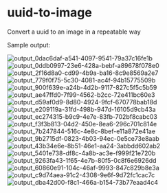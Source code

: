 # uuid-to-image
Convert a uuid to an image in a repeatable way

Sample output:


![output_0dac6daf-a541-4097-9541-79a37c16fe1b](https://user-images.githubusercontent.com/5047455/226497802-5be8463b-60ef-473b-b064-2e5949beda99.png)
![output_0ddb0997-23e6-428a-bebf-a89678f078e0](https://user-images.githubusercontent.com/5047455/226497803-6ff5f4f2-39cc-48bc-a9d3-ab7a4ee6c59c.png)
![output_2f16d8a0-cd99-4b9a-ba16-8c9e8569a2e7](https://user-images.githubusercontent.com/5047455/226497804-adfc19b1-4a91-42b0-b42c-07fd78a7ab5e.png)
![output_779f0f75-5c30-4081-ac4f-94b15775509b](https://user-images.githubusercontent.com/5047455/226497805-9bb78203-ad7d-479b-94c6-c690c80dfb38.png)
![output_900f639e-a24b-4d2b-9117-827c5f5c5b59](https://user-images.githubusercontent.com/5047455/226497806-a3b5e8c1-bb06-4007-9996-3075bc31af88.png)
![output_ae47ffd0-7f99-4562-b2cc-72e411bc60e3](https://user-images.githubusercontent.com/5047455/226497808-730cfbd3-2b2d-48f0-8561-73ccb7798eba.png)
![output_d59af0d9-8d80-4924-9fcf-670778bab18d](https://user-images.githubusercontent.com/5047455/226497809-c22131cf-9119-444f-8b1a-6d1266710224.png)
![output_e209119a-31fd-498b-947d-16105d9cb43a](https://user-images.githubusercontent.com/5047455/226497810-93e5403d-6cb9-42d0-a554-099d4a8149e7.png)
![output_ec274315-b9c9-4e7e-83fb-702bf8cabc03](https://user-images.githubusercontent.com/5047455/226497811-2401cd12-123d-4bf5-8057-73242479b973.png)
![output_f3f3b813-04d2-450e-8ea6-296c701c814e](https://user-images.githubusercontent.com/5047455/226497813-b9e7db06-96ed-49ba-826d-a5b7f93d650f.png)
![output_7b247844-516c-4e8c-8bef-e11a872e41ae](https://user-images.githubusercontent.com/5047455/226497887-ceb0d2d9-100f-4042-9640-4787060cccfe.png)
![output_9b2715df-0823-4b03-94ec-0e5ce73e8aab](https://user-images.githubusercontent.com/5047455/226497888-e5d685a4-407e-4545-ad67-5bddf9824144.png)
![output_43b34e6e-8b51-46e1-aa24-3abbdd602ab2](https://user-images.githubusercontent.com/5047455/226497889-6562fba2-c8c0-427c-99a6-0f50350bc009.png)
![output_5401e738-df8c-4a8b-ac3e-f999f21e720b](https://user-images.githubusercontent.com/5047455/226497890-3ec1794f-89b8-451f-81bb-f93fd70ed62b.png)
![output_9263fa43-1f65-4e7b-80f5-0c8f6e6926dd](https://user-images.githubusercontent.com/5047455/226497893-2ab11d46-e046-434d-ae66-dcf7779f6fdc.png)
![output_60860e91-104c-46af-9993-847c829b8e3a](https://user-images.githubusercontent.com/5047455/226497894-037537bd-cd7a-45a0-8a5e-8c969b2c4d38.png)
![output_c9d74aea-91c2-4308-9e6f-9d72fc1cac7c](https://user-images.githubusercontent.com/5047455/226497895-54102950-1b36-496d-b3f7-12d4a407eb9b.png)
![output_dba42d00-f8c1-466a-b154-73b77eaad4c4](https://user-images.githubusercontent.com/5047455/226497896-df4f3eb9-f6f2-4cdb-821d-e288f2bf1bc4.png)
